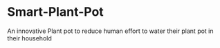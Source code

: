 # Smart-Plant-Pot
An innovative Plant pot to reduce human effort to water their plant pot in their household
